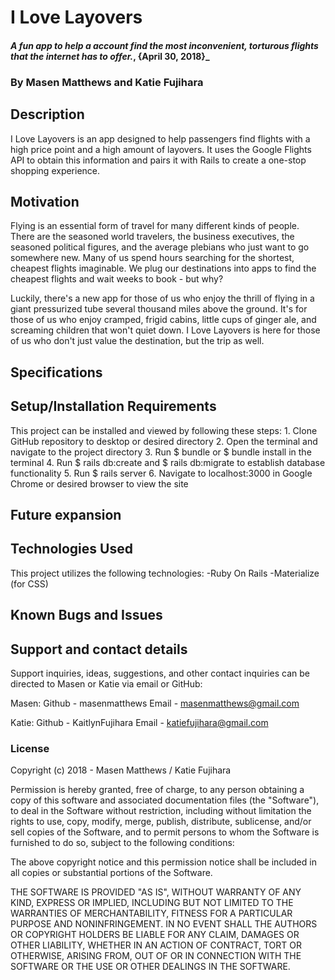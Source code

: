 # I Love Layovers

#### _A fun app to help a account find the most inconvenient, torturous flights that the internet has to offer._, {April 30, 2018}_

### By Masen Matthews and Katie Fujihara

## Description
  I Love Layovers is an app designed to help passengers find flights with a high price point and a high amount of layovers. It uses the Google Flights API to obtain this information and pairs it with Rails to create a one-stop shopping experience.

## Motivation
  Flying is an essential form of travel for many different kinds of people. There are the seasoned world travelers, the business executives, the seasoned political figures, and the average plebians who just want to go somewhere new. Many of us spend hours searching for the shortest, cheapest flights imaginable. We plug our destinations into apps to find the cheapest flights and wait weeks to book - but why?

  Luckily, there's a new app for those of us who enjoy the thrill of flying in a giant pressurized tube several thousand miles above the ground. It's for those of us who enjoy cramped, frigid cabins, little cups of ginger ale, and screaming children that won't quiet down. I Love Layovers is here for those of us who don't just value the destination, but the trip as well.

## Specifications


## Setup/Installation Requirements
  This project can be installed and viewed by following these steps:
    1. Clone GitHub repository to desktop or desired directory
    2. Open the terminal and navigate to the project directory
    3. Run $ bundle or $ bundle install in the terminal
    4. Run $ rails db:create and $ rails db:migrate to establish database functionality
    5. Run $ rails server
    6. Navigate to localhost:3000 in Google Chrome or desired browser to view the site

## Future expansion

## Technologies Used
  This project utilizes the following technologies:
    -Ruby On Rails
    -Materialize (for CSS)

## Known Bugs and Issues

## Support and contact details

Support inquiries, ideas, suggestions, and other contact inquiries can be directed to Masen or Katie via email or GitHub:

Masen:
Github - masenmatthews
Email - masenmatthews@gmail.com

Katie:
Github - KaitlynFujihara
Email - katiefujihara@gmail.com

### License

Copyright (c) 2018 - Masen Matthews / Katie Fujihara

Permission is hereby granted, free of charge, to any person obtaining a copy of this software and associated documentation files (the "Software"), to deal in the Software without restriction, including without limitation the rights to use, copy, modify, merge, publish, distribute, sublicense, and/or sell copies of the Software, and to permit persons to whom the Software is furnished to do so, subject to the following conditions:

The above copyright notice and this permission notice shall be included in all copies or substantial portions of the Software.

THE SOFTWARE IS PROVIDED "AS IS", WITHOUT WARRANTY OF ANY KIND, EXPRESS OR IMPLIED, INCLUDING BUT NOT LIMITED TO THE WARRANTIES OF MERCHANTABILITY, FITNESS FOR A PARTICULAR PURPOSE AND NONINFRINGEMENT. IN NO EVENT SHALL THE AUTHORS OR COPYRIGHT HOLDERS BE LIABLE FOR ANY CLAIM, DAMAGES OR OTHER LIABILITY, WHETHER IN AN ACTION OF CONTRACT, TORT OR OTHERWISE, ARISING FROM, OUT OF OR IN CONNECTION WITH THE SOFTWARE OR THE USE OR OTHER DEALINGS IN THE SOFTWARE.
